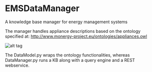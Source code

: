 # EMSDataManager
A knowledge base manager for energy management systems

The manager handles appliance descriptions based on the ontology specified at:
http://www.monergy-project.eu/ontologies/appliances.owl

![alt tag](http://www.monergy-project.eu/wp-content/uploads/2014/05/appliance_ontology.png)

The DataModel.py wraps the ontology functionalities, whereas DataManager.py runs a KB along with a query engine and a REST webservice.
